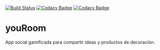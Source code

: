 [![Build Status](https://travis-ci.com/youRoom-ISPP/youRoom.svg?branch=develop)](https://travis-ci.com/youRoom-ISPP/youRoom) [![Codacy Badge](https://app.codacy.com/project/badge/Grade/c8820bc4f4fe420e8eb6323c1069a8f5)](https://www.codacy.com/gh/youRoom-ISPP/youRoom/dashboard?utm_source=github.com&amp;utm_medium=referral&amp;utm_content=youRoom-ISPP/youRoom&amp;utm_campaign=Badge_Grade) [![Codacy Badge](https://app.codacy.com/project/badge/Coverage/c8820bc4f4fe420e8eb6323c1069a8f5)](https://www.codacy.com/gh/youRoom-ISPP/youRoom/dashboard?utm_source=github.com&utm_medium=referral&utm_content=youRoom-ISPP/youRoom&utm_campaign=Badge_Coverage)
# youRoom

App social gamificada para compartir ideas y productos de decoración.
